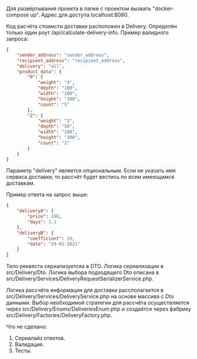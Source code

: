 Для развёртывания проекта в папке с проектом вызвать "docker-compose up".
Адрес для доступа localhost:8080.


Код расчёта стоимсти доставки расположен в Delivery. Определён только один роут /api/calculate-delivery-info.
Пример валидного запроса:

````json
{
    "sender_address": "sender_address",
    "recipient_address": "recipient_address",
    "delivery": "all",
    "product_data": {
        "0": {
            "weight": "4",
            "depth": "100",
            "width": "100",
            "height": "100",
            "count": "5"
        },
        "2": {
            "weight": "2",
            "depth": "50",
            "width": "100",
            "height": "300",
            "count": "2"
        }
    }
}
````
Параметр "delivery" является опциональным. Если не указать имя сервиса доставки, то рассчёт будет вестись по всем имеющимся доставкам.

Пример ответа на запрос выше:
````json
{
    "deliveryA": {
        "price": 200,
        "days": 3.1
    },
    "deliveryB": {
        "coefficient": 10,
        "date": "29-01-2021"
    }
}
````

Тело реквеста сериализуетсяа в DTO. Логика сериализации в src/Delivery/Dto. Логика выбора подходящего Dto описана в src/Delivery/Services/DeliveryRequestSerializerService.php.

Логика рассчёта информации для доставки рассполагается в src/Delivery/Services/DeliveryService.php на основе массива с Dto данными.
Выбор необходимой стратегии для рассчёта осуществляется через src/Delivery/Enums/DeliveriesEnum.php и создаётся через фабрику src/Delivery/Factories/DeliveryFactory.php. 

Что не сделано:
1) Сериалайз ответов.
2) Валидация.   
3) Тесты.

